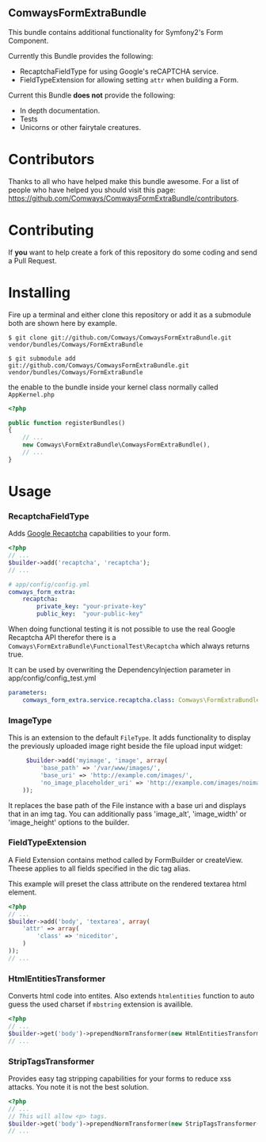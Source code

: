 ComwaysFormExtraBundle
----------------------

This bundle contains additional functionality for Symfony2's Form Component.

Currently this Bundle provides the following:

* RecaptchaFieldType for using Google's reCAPTCHA service.
* FieldTypeExtension for allowing setting `attr` when building a Form.

Current this Bundle **does not** provide the following:

* In depth documentation.
* Tests
* Unicorns or other fairytale creatures.

Contributors
============

Thanks to all who have helped make this bundle awesome. For a list of people who have helped you
should visit this page: https://github.com/Comways/ComwaysFormExtraBundle/contributors.

Contributing
============

If **you** want to help create a fork of this repository do some coding and send a Pull Request.

Installing
==========

Fire up a terminal and either clone this repository or add it as a submodule both are shown here
by example.

``` shell
$ git clone git://github.com/Comways/ComwaysFormExtraBundle.git vendor/bundles/Comways/FormExtraBundle
```

``` shell
$ git submodule add git://github.com/Comways/ComwaysFormExtraBundle.git vendor/bundles/Comways/FormExtraBundle
```

the enable to the bundle inside your kernel class normally called `AppKernel.php`

``` php
<?php

public function registerBundles()
{
    // ...
    new Comways\FormExtraBundle\ComwaysFormExtraBundle(),
    // ...
}
```

Usage
=====

### RecaptchaFieldType

Adds [Google Recaptcha](http://www.google.com/recaptcha) capabilities to your form.

``` php
<?php
// ...
$builder->add('recaptcha', 'recaptcha');
// ...
```

``` yaml
# app/config/config.yml
comways_form_extra:
    recaptcha:
        private_key: "your-private-key"
        public_key:  "your-public-key"
```

When doing functional testing it is not possible to use the real Google Recaptcha API therefor there is
a `Comways\FormExtraBundle\FunctionalTest\Recaptcha` which always returns true.

It can be used by overwriting the DependencyInjection parameter in app/config/config_test.yml

``` yaml
parameters:
    comways_form_extra.service.recaptcha.class: Comways\FormExtraBundle\FunctionalTest\Recaptcha
```

### ImageType

This is an extension to the default `FileType`. It adds functionality to display the previously
uploaded image right beside the file upload input widget:

``` php
     $builder->add('myimage', 'image', array(
         'base_path' => '/var/www/images/',
         'base_uri' => 'http://example.com/images/',
         'no_image_placeholder_uri' => 'http://example.com/images/noimage.jpg',
    ));
```

It replaces the base path of the File instance with a base uri and displays that in an img
tag. You can additionally pass 'image_alt', 'image_width' or 'image_height' options to the builder.

### FieldTypeExtension

A Field Extension contains method called by FormBuilder or createView. Theese applies to all fields
specified in the dic tag alias.

This example will preset the class attribute on the rendered textarea html element.

``` php
<?php
// ...
$builder->add('body', 'textarea', array(
    'attr' => array(
        'class' => 'niceditor',
    )
));
// ...
```

### HtmlEntitiesTransformer

Converts html code into entites. Also extends `htmlentities` function to auto guess the used charset
if `mbstring` extension is availible.

``` php
<?php
// ...
$builder->get('body')->prependNormTransformer(new HtmlEntitiesTransformer(ENT_COMPAT, true));
// ...
```

### StripTagsTransformer

Provides easy tag stripping capabilities for your forms to reduce xss attacks. You note it is not the
best solution.

``` php
<?php
// ...
// This will allow <p> tags.
$builder->get('body')->prependNormTransformer(new StripTagsTransformer('<p>'));
// ...
```
